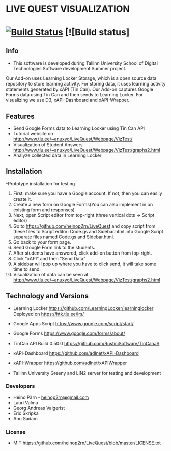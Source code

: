 # LIVE QUEST VISUALIZATION
# [![Build Status](https://github.com/heinop2rn/LiveQuest/blob/master/Screen%20Shot%202017-06-21%20at%2008.55.07.png)](http://www.tlu.ee/~anuxyo/LiveQuest/Webpage/VizTest/LQV.html) [![Build status]

## Info
- This software is developed during Tallinn University School of Digital Technologies Software development Summer project.

Our Add-on uses Learning Locker Storage, which is a open source data repository to store learning activity.
For storing data, it uses learning activity statements generated by xAPI (Tin Can).
Our Add-on captures Google Forms data using Tin Can and then sends to Learning Locker.
For visualizing we use D3, xAPI-Dashboard and xAPI-Wrapper.

## Features
- Send Google Forms data to Learning Locker using Tin Can API
- Tutorial website on http://www.tlu.ee/~anuxyo/LiveQuest/Webpage/VizTest/
- Visualization of Student Answers http://www.tlu.ee/~anuxyo/LiveQuest/Webpage/VizTest/graphs2.html
- Analyze collected data in Learning Locker

## Installation

-Prototype installation for testing
1.	First, make sure you have a Google account. If not, then you can easily create it.
2.	Create a new form on Google Forms(You can also implement in on existing form and responses)
3.	Next, open Script editor from top-right (three vertical dots -> Script editor)
4.	Go to https://github.com/heinop2rn/LiveQuest and copy script from these files to Script editor: 
Code.gs and Sidebar.html into Google Script separate files named Code.gs and Sidebar.html.
5.	Go back to your form page.
6.	Send Google Form link to the students.
7.	After students have answered, click add-on button from top-right.
8. Click "xAPI" and then "Send Data"
8.	A sidebar will pop up where you have to click send, it will take some time to send.
9.	Visualization of data can be seen at http://www.tlu.ee/~anuxyo/LiveQuest/Webpage/VizTest/graphs2.html

## Technology and Versions
- Learning Locker https://github.com/LearningLocker/learninglocker
Deployed on https://htk.tlu.ee/lrs/

- Google Apps Script https://www.google.com/script/start/

- Google Forms https://www.google.com/forms/about/

- TinCan API Build 0.50.0 https://github.com/RusticiSoftware/TinCanJS

- xAPI-Dashboard https://github.com/adlnet/xAPI-Dashboard

- xAPI-Wrapper https://github.com/adlnet/xAPIWrapper

- Tallinn University Greeny and LIN2 server for testing and development

### Developers
- Heino Pärn - heinop2rn@gmail.com
- Lauri Valma
- Georg Andreas Valgerist
- Eric Skripka
- Anu Sadam
### License
- MIT
https://github.com/heinop2rn/LiveQuest/blob/master/LICENSE.txt
